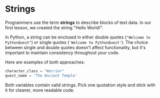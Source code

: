 # Strings

Programmers use the term **strings** to describe blocks of text data. In our first lesson, we created the string "Hello World!".

In Python, a string can be enclosed in either double quotes (`"Welcome to PythonQuest"`) or single quotes (`'Welcome to PythonQuest'`). The choice between single and double quotes doesn't affect functionality, but it's important to maintain consistency throughout your code.

Here are examples of both approaches:

```python
character_class = "Warrior"
quest_name = 'The Ancient Temple'
```

Both variables contain valid strings. Pick one quotation style and stick with it for cleaner, more readable code.
